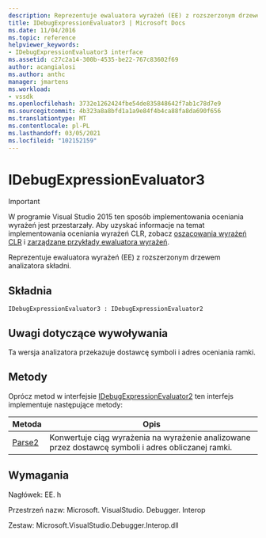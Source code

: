 ```yaml
---
description: Reprezentuje ewaluatora wyrażeń (EE) z rozszerzonym drzewem analizatora składni.
title: IDebugExpressionEvaluator3 | Microsoft Docs
ms.date: 11/04/2016
ms.topic: reference
helpviewer_keywords:
- IDebugExpressionEvaluator3 interface
ms.assetid: c27c2a14-300b-4535-be22-767c83602f69
author: acangialosi
ms.author: anthc
manager: jmartens
ms.workload:
- vssdk
ms.openlocfilehash: 3732e1262424fbe54de835848642f7ab1c78d7e9
ms.sourcegitcommit: 4b323a8a8bfd1a1a9e84f4b4ca88fa8da690f656
ms.translationtype: MT
ms.contentlocale: pl-PL
ms.lasthandoff: 03/05/2021
ms.locfileid: "102152159"
---
```

# <a name="idebugexpressionevaluator3"></a>IDebugExpressionEvaluator3
> [!IMPORTANT]
> W programie Visual Studio 2015 ten sposób implementowania oceniania wyrażeń jest przestarzały. Aby uzyskać informacje na temat implementowania oceniania wyrażeń CLR, zobacz [oszacowania wyrażeń CLR](https://github.com/Microsoft/ConcordExtensibilitySamples/wiki/CLR-Expression-Evaluators) i [zarządzane przykłady ewaluatora wyrażeń](https://github.com/Microsoft/ConcordExtensibilitySamples/wiki/Managed-Expression-Evaluator-Sample).

 Reprezentuje ewaluatora wyrażeń (EE) z rozszerzonym drzewem analizatora składni.

## <a name="syntax"></a>Składnia

```
IDebugExpressionEvaluator3 : IDebugExpressionEvaluator2
```

## <a name="notes-for-callers"></a>Uwagi dotyczące wywoływania
 Ta wersja analizatora przekazuje dostawcę symboli i adres oceniania ramki.

## <a name="methods"></a>Metody
 Oprócz metod w interfejsie [IDebugExpressionEvaluator2](../../../extensibility/debugger/reference/idebugexpressionevaluator2.md) ten interfejs implementuje następujące metody:

|Metoda|Opis|
|------------|-----------------|
|[Parse2](../../../extensibility/debugger/reference/idebugexpressionevaluator3-parse2.md)|Konwertuje ciąg wyrażenia na wyrażenie analizowane przez dostawcę symboli i adres obliczanej ramki.|

## <a name="requirements"></a>Wymagania
 Nagłówek: EE. h

 Przestrzeń nazw: Microsoft. VisualStudio. Debugger. Interop

 Zestaw: Microsoft.VisualStudio.Debugger.Interop.dll
